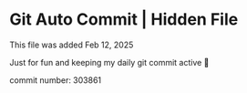 # Git Auto Commit | Hidden File

This file was added Feb 12, 2025

Just for fun and keeping my daily git commit active 🤪

commit number: 303861
